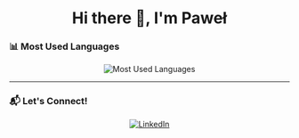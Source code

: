 <h1 align="center">Hi there 👋, I'm Paweł</h1>

### 📊 Most Used Languages
<p align="center">
  <img src="https://github-readme-stats.vercel.app/api/top-langs/?username=PawelekKlocek&layout=compact&theme=dark" alt="Most Used Languages"/>
</p>

---

### 📬 Let's Connect!
<p align="center">
  <a href="https://www.linkedin.com/in/pawelklocek" target="_blank"><img src="https://img.shields.io/badge/LinkedIn-0077B5?style=for-the-badge&logo=linkedin&logoColor=white" alt="LinkedIn"/></a>
</p>
